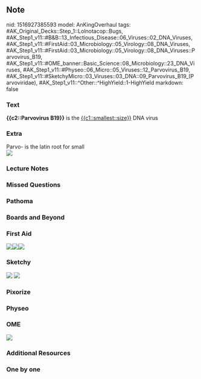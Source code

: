 ## Note
nid: 1516927385593
model: AnKingOverhaul
tags: #AK_Original_Decks::Step_1::Lolnotacop::Bugs, #AK_Step1_v11::#B&B::13_Infectious_Disease::06_Viruses::02_DNA_Viruses, #AK_Step1_v11::#FirstAid::03_Microbiology::05_Virology::08_DNA_Viruses, #AK_Step1_v11::#FirstAid::03_Microbiology::05_Virology::08_DNA_Viruses::Parvovirus_B19, #AK_Step1_v11::#OME_banner::Basic_Science::08_Microbiology::23_DNA_Viruses, #AK_Step1_v11::#Physeo::06_Micro::05_Viruses::12_Parvovirus_B19, #AK_Step1_v11::#SketchyMicro::03_Viruses::03_DNA::09_Parvovirus_B19_(Parvoviridae), #AK_Step1_v11::^Other::^HighYield::1-HighYield
markdown: false

### Text
<b>{{c2::Parvovirus B19}}</b> is the <u>{{c1::smallest::size}}</u>
DNA virus

### Extra
<div>
  Parvo- is the latin root for small
</div><img src="paste-5892695130593.jpg">

### Lecture Notes


### Missed Questions


### Pathoma


### Boards and Beyond


### First Aid
<img src="paste-129506148876291.jpg"><img src=
"paste-127032247713795.jpg"><img src="paste-132160438665219.jpg">

### Sketchy
<img src="paste-39101382262787.jpg"> <img src=
"paste-4beac16daacf06d595a3b9cb0a19c68dbe7e0073.png">

### Pixorize


### Physeo


### OME
<div class="ome-widget">
  <a href=
  "https://onlinemeded.org/spa/microbiology/dna-viruses/acquire?ref=anki">
  <img src="_OME_AnkiFlashcards_Lesson_5.png"></a>
</div>

### Additional Resources


### One by one

